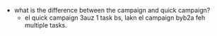 * what is the difference between the campaign and quick campaign?
  * el quick campaign 3auz 1 task bs, lakn el campaign byb2a feh multiple tasks. 